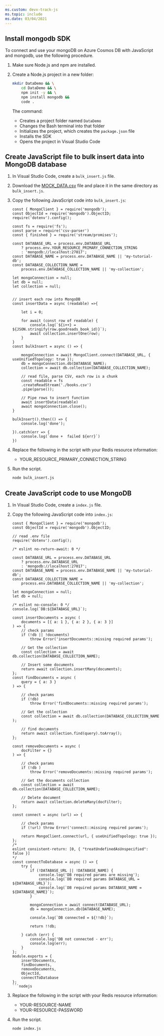 ```yaml
---
ms.custom: devx-track-js
ms.topic: include
ms.date: 03/04/2021
---
```


## Install mongodb SDK 

To connect and use your mongoDB on Azure Cosmos DB with JavaScript and mongodb, use the following procedure.

1. Make sure Node.js and npm are installed.
1. Create a Node.js project in a new folder:

    ```bash
    mkdir DataDemo && \
        cd DataDemo && \
        npm init -y && \
        npm install mongodb &&
        code .
    ```

    The command:
    * Creates a project folder named `DataDemo`
    * Changes the Bash terminal into that folder
    * Initializes the project, which creates the `package.json` file
    * Installs the SDK
    * Opens the project in Visual Studio Code

## Create JavaScript file to bulk insert data into MongoDB database

1. In Visual Studio Code, create a `bulk_insert.js` file.

1. Download the [MOCK_DATA.csv](https://github.com/Azure-Samples/js-e2e/blob/main/database/redis/MOCK_DATA.csv) file and place it in the same directory as `bulk_insert.js`.

1. Copy the following JavaScript code into `bulk_insert.js`:

    ```nodejs
    const { MongoClient } = require('mongodb');
    const ObjectId = require('mongodb').ObjectID;
    require('dotenv').config();
    
    const fs = require('fs');
    const parse = require('csv-parser')
    const { finished } = require('stream/promises');
    
    const DATABASE_URL = process.env.DATABASE_URL
        ? process.env.YOUR_RESOURCE_PRIMARY_CONNECTION_STRING
        : 'mongodb://localhost:27017';
    const DATABASE_NAME = process.env.DATABASE_NAME || 'my-tutorial-db';
    const DATABASE_COLLECTION_NAME =
        process.env.DATABASE_COLLECTION_NAME || 'my-collection';
    
    let mongoConnection = null;
    let db = null;
    let collection = null;
    
    
    // insert each row into MongoDB
    const insertData = async (readable) =>{
        
        let i = 0;
        
        for await (const row of readable) {
            console.log(`${i++} = ${JSON.stringify(row.goodreads_book_id)}`);
            await collection.insertOne(row);
        }
    }
    const bulkInsert = async () => {
        
        mongoConnection = await MongoClient.connect(DATABASE_URL, { useUnifiedTopology: true });
        db = mongoConnection.db(DATABASE_NAME);
        collection = await db.collection(DATABASE_COLLECTION_NAME);
        
        // read file, parse CSV, each row is a chunk
        const readable = fs
        .createReadStream('./books.csv')
        .pipe(parse());
    
        // Pipe rows to insert function
        await insertData(readable)
        await mongoConnection.close();
    }
    
    bulkInsert().then(() => {
        console.log('done');
    
    }).catch(err => {
        console.log(`done +  failed ${err}`)
    })
    ```

1. Replace the following in the script with your Redis resource information:

    * YOUR_RESOURCE_PRIMARY_CONNECTION_STRING

1. Run the script.

    ```bash
    node bulk_insert.js
    ```

## Create JavaScript code to use MongoDB

1. In Visual Studio Code, create a `index.js` file.

1. Copy the following JavaScript code into `index.js`:

    ```nodejs
    const { MongoClient } = require('mongodb');
    const ObjectId = require('mongodb').ObjectID;
    
    // read .env file
    require('dotenv').config();
    
    /* eslint no-return-await: 0 */
    
    const DATABASE_URL = process.env.DATABASE_URL
        ? process.env.DATABASE_URL
        : 'mongodb://localhost:27017';
    const DATABASE_NAME = process.env.DATABASE_NAME || 'my-tutorial-db';
    const DATABASE_COLLECTION_NAME =
        process.env.DATABASE_COLLECTION_NAME || 'my-collection';
    
    let mongoConnection = null;
    let db = null;
    
    /* eslint no-console: 0 */
    console.log(`DB:${DATABASE_URL}`);
    
    const insertDocuments = async (
        documents = [{ a: 1 }, { a: 2 }, { a: 3 }]
    ) => {
        // check params
        if (!db || !documents)
            throw Error('insertDocuments::missing required params');
    
        // Get the collection
        const collection = await db.collection(DATABASE_COLLECTION_NAME);
    
        // Insert some documents
        return await collection.insertMany(documents);
    };
    const findDocuments = async (
        query = { a: 3 }
    ) => {
        
        // check params
        if (!db)
            throw Error('findDocuments::missing required params');
    
        // Get the collection
        const collection = await db.collection(DATABASE_COLLECTION_NAME );
    
        // find documents
        return await collection.find(query).toArray();
    };
    
    const removeDocuments = async (
        docFilter = {}
    ) => {
        
        // check params
        if (!db )
            throw Error('removeDocuments::missing required params');
    
        // Get the documents collection
        const collection = await db.collection(DATABASE_COLLECTION_NAME);
    
        // Delete document
        return await collection.deleteMany(docFilter);
    };
    
    const connect = async (url) => {
        
        // check params
        if (!url) throw Error('connect::missing required params');
    
        return MongoClient.connect(url, { useUnifiedTopology: true });
    };
    /* 
    eslint consistent-return: [0, { "treatUndefinedAsUnspecified": false }]
    */
    const connectToDatabase = async () => {
        try {
            if (!DATABASE_URL || !DATABASE_NAME) {
                console.log('DB required params are missing');
                console.log(`DB required params DATABASE_URL = ${DATABASE_URL}`);
                console.log(`DB required params DATABASE_NAME = ${DATABASE_NAME}`);
            }
    
            mongoConnection = await connect(DATABASE_URL);
            db = mongoConnection.db(DATABASE_NAME);
    
            console.log(`DB connected = ${!!db}`);
            
            return !!db;
    
        } catch (err) {
            console.log('DB not connected - err');
            console.log(err);
        }
    };
    module.exports = {
        insertDocuments,
        findDocuments,
        removeDocuments,
        ObjectId,
        connectToDatabase
    };
    ```nodejs

1. Replace the following in the script with your Redis resource information:

    * YOUR-RESOURCE-NAME
    * YOUR-RESOURCE-PASSWORD

1. Run the script.

    ```bash
    node index.js
    ```